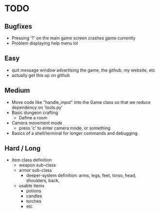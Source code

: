 # TODO

## Bugfixes

- Pressing '?' on the main game screen crashes game currently
- Problem displaying help menu lol

## Easy 
- quit message window advertising the game, the github, my website, etc
- actually get this up on github


## Medium
- Move code like "handle_input" into the Game class so that we reduce dependency on 'tools.py'
- Basic dungeon crafting
    - Define a room
- Camera movement mode
    - press 'c' to enter camera mode, or something
- Basics of a shell/terminal for longer commands and debugging

## Hard / Long
- item class definition
    - weapon sub-class 
    - armor sub-class
        - deeper-system definition:
            arms, legs, feet, torso, head, shoulders, back, 
    - usable items
        - potions
        - candles
        - torches
        - etc
